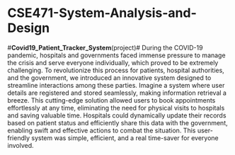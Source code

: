 # CSE471-System-Analysis-and-Design
#**Covid19_Patient_Tracker_System**(project)#
During the COVID-19 pandemic, hospitals and governments faced immense pressure to manage the crisis and serve everyone individually, which proved to be extremely challenging. To revolutionize this process for patients, hospital authorities, and the government, we introduced an innovative system designed to streamline interactions among these parties. Imagine a system where user details are registered and stored seamlessly, making information retrieval a breeze. This cutting-edge solution allowed users to book appointments effortlessly at any time, eliminating the need for physical visits to hospitals and saving valuable time. Hospitals could dynamically update their records based on patient status and efficiently share this data with the government, enabling swift and effective actions to combat the situation. This user-friendly system was simple, efficient, and a real time-saver for everyone involved.






 

